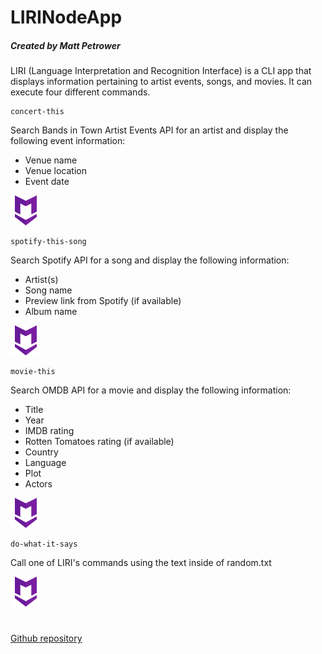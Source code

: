 # LIRINodeApp
##### Created by Matt Petrower

LIRI (Language Interpretation and Recognition Interface) is a CLI app that displays information pertaining to artist events, songs, and movies. It can execute four different commands.

    concert-this

Search Bands in Town Artist Events API for an artist and display the following event information:

   * Venue name
   * Venue location
   * Event date

![alt text](https://github.com/adam-p/markdown-here/raw/master/src/common/images/icon48.png "Logo Title Text 1")

    spotify-this-song

Search Spotify API for a song and display the following information:

   * Artist(s)
   * Song name
   * Preview link from Spotify (if available)
   * Album name

![alt text](https://github.com/adam-p/markdown-here/raw/master/src/common/images/icon48.png "Logo Title Text 1")

    movie-this

Search OMDB API for a movie and display the following information:

   * Title
   * Year
   * IMDB rating
   * Rotten Tomatoes rating (if available)
   * Country
   * Language
   * Plot
   * Actors

![alt text](https://github.com/adam-p/markdown-here/raw/master/src/common/images/icon48.png "Logo Title Text 1")

    do-what-it-says

Call one of LIRI's commands using the text inside of random.txt

![alt text](https://github.com/adam-p/markdown-here/raw/master/src/common/images/icon48.png "Logo Title Text 1")

# 

[Github repository](https://github.com/msp9612/LIRINodeApp)